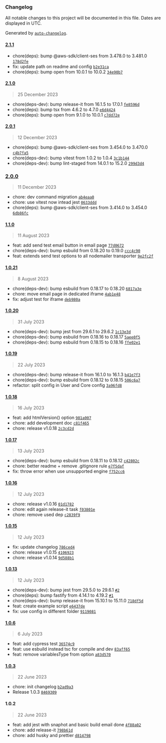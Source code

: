 ### Changelog

All notable changes to this project will be documented in this file. Dates are displayed in UTC.

Generated by [`auto-changelog`](https://github.com/CookPete/auto-changelog).

#### [2.1.1](https://github.com/multivoltage/marilena/compare/2.1.0...2.1.1)

- chore(deps): bump @aws-sdk/client-ses from 3.478.0 to 3.481.0 [`178d2fe`](https://github.com/multivoltage/marilena/commit/178d2fe4dce484fe2ef949820e6119f431591beb)
- fix: update path on readme and config [`b2e31ca`](https://github.com/multivoltage/marilena/commit/b2e31ca81d2ee1bb4b9ed1da39df68e92331fa7a)
- chore(deps): bump open from 10.0.1 to 10.0.2 [`34e90b7`](https://github.com/multivoltage/marilena/commit/34e90b745fa585e35dfd5fa4a1b5cdfaf3ea3b3a)

#### [2.1.0](https://github.com/multivoltage/marilena/compare/2.0.1...2.1.0)

> 25 December 2023

- chore(deps-dev): bump release-it from 16.1.5 to 17.0.1 [`fe8596d`](https://github.com/multivoltage/marilena/commit/fe8596da490d051b1c621eec96889d91e171b0ee)
- chore(deps): bump tsx from 4.6.2 to 4.7.0 [`e6d4424`](https://github.com/multivoltage/marilena/commit/e6d4424492b10394a8ee48fa7dc2c7d01586713c)
- chore(deps): bump open from 9.1.0 to 10.0.1 [`c7dd72e`](https://github.com/multivoltage/marilena/commit/c7dd72e4024690f80ed11dcbb6d55be79db0e3a6)

#### [2.0.1](https://github.com/multivoltage/marilena/compare/2.0.0...2.0.1)

> 12 December 2023

- chore(deps): bump @aws-sdk/client-ses from 3.454.0 to 3.470.0 [`c4b7fa5`](https://github.com/multivoltage/marilena/commit/c4b7fa5a88e3a40e662fd5d910290698bda9eb01)
- chore(deps-dev): bump vitest from 1.0.2 to 1.0.4 [`3c1b144`](https://github.com/multivoltage/marilena/commit/3c1b144c8ecfff569258cffa79fc949d8ab7253c)
- chore(deps-dev): bump lint-staged from 14.0.1 to 15.2.0 [`299d3d4`](https://github.com/multivoltage/marilena/commit/299d3d4834c60c7bcfc939579092a62e59687461)

### [2.0.0](https://github.com/multivoltage/marilena/compare/1.1.0...2.0.0)

> 11 December 2023

- chore: dev command migration [`ab4eaa0`](https://github.com/multivoltage/marilena/commit/ab4eaa0c05f4d8087ce01b720e93805d3b80af1e)
- chore: use vitest now intead jest [`0633ddd`](https://github.com/multivoltage/marilena/commit/0633ddd2e29aaab33b0675081da7b198aa5e7b6a)
- chore(deps): bump @aws-sdk/client-ses from 3.414.0 to 3.454.0 [`6db86fc`](https://github.com/multivoltage/marilena/commit/6db86fcfc643b6cd26b7b74bfe891560bb7e70cf)

#### [1.1.0](https://github.com/multivoltage/marilena/compare/1.0.21...1.1.0)

> 11 August 2023

- feat: add send test email button in email page [`77d0672`](https://github.com/multivoltage/marilena/commit/77d0672a5ad455ccb457d3a0f921d239ea90912d)
- chore(deps-dev): bump esbuild from 0.18.20 to 0.19.0 [`ccc4c90`](https://github.com/multivoltage/marilena/commit/ccc4c90d3ede0ffc843842eb6586b57bf3b1fd47)
- feat: extends send test options to all nodemailer transporter [`9e2fc2f`](https://github.com/multivoltage/marilena/commit/9e2fc2f4b954d286eb3d97778c8a3a5208c3a63e)

#### [1.0.21](https://github.com/multivoltage/marilena/compare/1.0.20...1.0.21)

> 8 August 2023

- chore(deps-dev): bump esbuild from 0.18.17 to 0.18.20 [`6817a3e`](https://github.com/multivoltage/marilena/commit/6817a3e808c7bbe0a83fdce42517769fd44df296)
- chore: move email page in dedicated iframe [`4ab1e48`](https://github.com/multivoltage/marilena/commit/4ab1e48f10c1ddcee2b9d14354486fcc0ac7fb9e)
- fix: adjust test for iframe [`deb980a`](https://github.com/multivoltage/marilena/commit/deb980a3414f86e48f7794633b65f7c5440ef716)

#### [1.0.20](https://github.com/multivoltage/marilena/compare/1.0.19...1.0.20)

> 31 July 2023

- chore(deps-dev): bump jest from 29.6.1 to 29.6.2 [`1c13e3d`](https://github.com/multivoltage/marilena/commit/1c13e3d454249f47c19a8b506e149b5b4fa3737f)
- chore(deps-dev): bump esbuild from 0.18.16 to 0.18.17 [`5aee0f5`](https://github.com/multivoltage/marilena/commit/5aee0f593c40165cb010447629bf571c5d6a8174)
- chore(deps-dev): bump esbuild from 0.18.15 to 0.18.16 [`ffe02e1`](https://github.com/multivoltage/marilena/commit/ffe02e1811150b33272e855c8408a61d2af1eff6)

#### [1.0.19](https://github.com/multivoltage/marilena/compare/1.0.18...1.0.19)

> 22 July 2023

- chore(deps-dev): bump release-it from 16.1.0 to 16.1.3 [`b41e7f3`](https://github.com/multivoltage/marilena/commit/b41e7f328480a09f7363536bf98996f33dc38365)
- chore(deps-dev): bump esbuild from 0.18.12 to 0.18.15 [`506c6a7`](https://github.com/multivoltage/marilena/commit/506c6a7461faceaf502115317e9d1d9676dd749e)
- refactor: split config in User and Core config [`3a96fd8`](https://github.com/multivoltage/marilena/commit/3a96fd8411198aecbcb12bc5fa5a9926c9557195)

#### [1.0.18](https://github.com/multivoltage/marilena/compare/1.0.17...1.0.18)

> 16 July 2023

- feat: add htmlVersion() option [`981a007`](https://github.com/multivoltage/marilena/commit/981a00753d89e639bc31185fc7277337af14d17b)
- chore: add development doc [`c81f465`](https://github.com/multivoltage/marilena/commit/c81f465008f931861f5205a921b3fc649518c58d)
- chore: release v1.0.18 [`2c3cd2d`](https://github.com/multivoltage/marilena/commit/2c3cd2d90976f6e753847c3e3121bb0e53b1da8e)

#### [1.0.17](https://github.com/multivoltage/marilena/compare/1.0.16...1.0.17)

> 13 July 2023

- chore(deps-dev): bump esbuild from 0.18.11 to 0.18.12 [`c42802c`](https://github.com/multivoltage/marilena/commit/c42802c6430c6d69e4b077a1ed14a5cce6c44593)
- chore: better readme + remove .gitignore rule [`e7f5daf`](https://github.com/multivoltage/marilena/commit/e7f5daff4ddc82acedfb167af86189fbb5bafb53)
- fix: throw error when use unsupported engine [`f752cc6`](https://github.com/multivoltage/marilena/commit/f752cc606f70138b9a2418165b50ab0b69508c73)

#### [1.0.16](https://github.com/multivoltage/marilena/compare/1.0.15...1.0.16)

> 12 July 2023

- chore: release v1.0.16 [`01d1782`](https://github.com/multivoltage/marilena/commit/01d17820c3297c9e56b76a0e870b231eb205f611)
- chore: edit again release-it task [`f03801e`](https://github.com/multivoltage/marilena/commit/f03801e57512da41d7d76dd5f217483d6feb504b)
- chore: remove used dep [`c2839f9`](https://github.com/multivoltage/marilena/commit/c2839f9eccf6455d1ad1c5dd62b0e724b17bd9e2)

#### [1.0.15](https://github.com/multivoltage/marilena/compare/1.0.13...1.0.15)

> 12 July 2023

- fix: update changelog [`786ced4`](https://github.com/multivoltage/marilena/commit/786ced4823d9e351ed64bfdbf9539eaa2a8f0403)
- chore: release v1.0.15 [`4106923`](https://github.com/multivoltage/marilena/commit/4106923e5eb17207c626161d9748e51c45228b05)
- chore: release v1.0.14 [`9d588b1`](https://github.com/multivoltage/marilena/commit/9d588b1b38a9024c1ca6626f2a446c10a654f067)

#### [1.0.13](https://github.com/multivoltage/marilena/compare/1.0.6...1.0.13)

> 12 July 2023

- chore(deps-dev): bump jest from 29.5.0 to 29.6.1 [`#2`](https://github.com/multivoltage/marilena/pull/2)
- chore(deps): bump fastify from 4.14.1 to 4.19.2 [`#1`](https://github.com/multivoltage/marilena/pull/1)
- chore(deps-dev): bump release-it from 15.10.1 to 15.11.0 [`718df5d`](https://github.com/multivoltage/marilena/commit/718df5d5735fd02212c37eb36e06e86a6dd820e2)
- feat: create example script [`e6437de`](https://github.com/multivoltage/marilena/commit/e6437de93b09b3479cbc93968fc6231210e4d149)
- fix: use config in different folder [`9119081`](https://github.com/multivoltage/marilena/commit/911908182ca2cb397fa573dfefc7d5d2b6be77c8)

#### [1.0.6](https://github.com/multivoltage/marilena/compare/1.0.3...1.0.6)

> 6 July 2023

- feat: add cypress test [`36574c9`](https://github.com/multivoltage/marilena/commit/36574c9966dac3f7e590ccc028747e0915226dc8)
- feat: use esbuild instead tsc for compile and dev [`83aff65`](https://github.com/multivoltage/marilena/commit/83aff659246db7fd711ca6ae59e679621ccdb88e)
- feat: remove variablesType from option [`a83d570`](https://github.com/multivoltage/marilena/commit/a83d570210356d75b7ab5081bb7d2293a2b2c550)

#### [1.0.3](https://github.com/multivoltage/marilena/compare/1.0.2...1.0.3)

> 22 June 2023

- chore: init changelog [`b2ad9a3`](https://github.com/multivoltage/marilena/commit/b2ad9a36648e95c21e3ff95f715422345fc92078)
- Release 1.0.3 [`8469309`](https://github.com/multivoltage/marilena/commit/846930933b242db5a46e32297f9eb83e4672b3c4)

#### 1.0.2

> 22 June 2023

- feat: add jest with snaphot and basic build email done [`4f88a02`](https://github.com/multivoltage/marilena/commit/4f88a02a2bf60b1928b0278f27ba43875c618244)
- chore: add release-it [`798b61d`](https://github.com/multivoltage/marilena/commit/798b61d2637686fbd48e36e748830f56aaa81384)
- chore: add husky and prettier [`d814798`](https://github.com/multivoltage/marilena/commit/d81479867feca65dbc3ce2f96870ec1c43777f9d)
